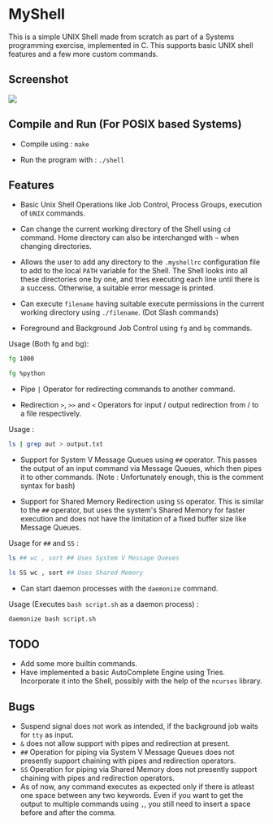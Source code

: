 # MyShell

This is a simple UNIX Shell made from scratch as part of a Systems programming exercise, implemented in C. This supports basic UNIX shell features and a few more custom commands.

## Screenshot

![](https://i.imgur.com/WlkygPa.png?1)

## Compile and Run (For POSIX based Systems)
* Compile using :
`make`

* Run the program with :
`./shell`

## Features
* Basic Unix Shell Operations like Job Control, Process Groups, execution of `UNIX` commands.

* Can change the current working directory of the Shell using `cd` command. Home directory can also be interchanged with `~` when changing directories.

* Allows the user to add any directory to the `.myshellrc` configuration file to add to the local `PATH` variable for the Shell. The Shell looks into all these directories one by one, and tries executing each line until there is a success. Otherwise, a suitable error message is printed.

* Can execute `filename` having suitable execute permissions in the current working directory using `./filename`. (Dot Slash commands)

* Foreground and Background Job Control using `fg` and `bg` commands.

Usage (Both fg and bg):

```bash
fg 1000

fg %python
```

* Pipe `|` Operator for redirecting commands to another command.

* Redirection `>`, `>>` and `<` Operators for input / output redirection from / to a file respectively.

Usage :

```bash
ls | grep out > output.txt
```

* Support for System V Message Queues using `##` operator. This passes the output of an input command via Message Queues, which then pipes it to other commands.
(Note : Unfortunately enough, this is the comment syntax for bash)

* Support for Shared Memory Redirection using `SS` operator. This is similar to the `##` operator, but uses the system's Shared Memory for faster execution and does not have the limitation of a fixed buffer size like Message Queues.

Usage for `##` and `SS` :

```bash
ls ## wc , sort ## Uses System V Message Queues

ls SS wc , sort ## Uses Shared Memory
```

* Can start daemon processes with the `daemonize` command.

Usage (Executes `bash script.sh` as a daemon process) :

```bash
daemonize bash script.sh
```

## TODO
* Add some more builtin commands.
* Have implemented a basic AutoComplete Engine using Tries. Incorporate it into the Shell, possibly with the help of the `ncurses` library.

## Bugs
* Suspend signal does not work as intended, if the background job waits for `tty` as input.
* `&` does not allow support with pipes and redirection at present.
* `##` Operation for piping via System V Message Queues does not presently support chaining with pipes and redirection operators.
* `SS` Operation for piping via Shared Memory does not presently support chaining with pipes and redirection operators.
* As of now, any command executes as expected only if there is atleast one space between any two keywords. Even if you want to get the output to multiple commands using `,`, you still need to insert a space before and after the comma.
